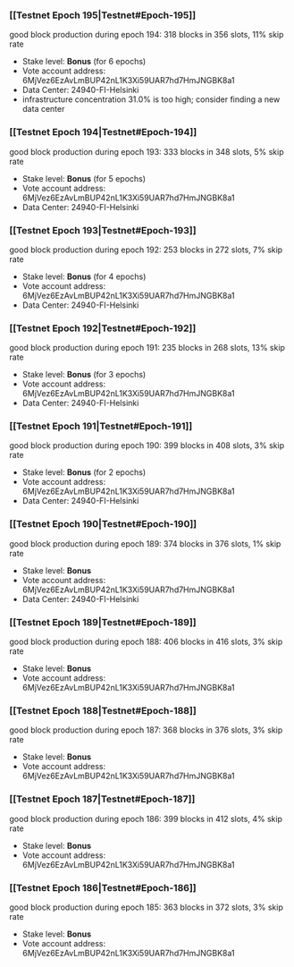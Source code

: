 ### [[Testnet Epoch 195|Testnet#Epoch-195]]
good block production during epoch 194: 318 blocks in 356 slots, 11% skip rate
* Stake level: **Bonus** (for 6 epochs)
* Vote account address: 6MjVez6EzAvLmBUP42nL1K3Xi59UAR7hd7HmJNGBK8a1
* Data Center: 24940-FI-Helsinki
* infrastructure concentration 31.0% is too high; consider finding a new data center
### [[Testnet Epoch 194|Testnet#Epoch-194]]
good block production during epoch 193: 333 blocks in 348 slots, 5% skip rate
* Stake level: **Bonus** (for 5 epochs)
* Vote account address: 6MjVez6EzAvLmBUP42nL1K3Xi59UAR7hd7HmJNGBK8a1
* Data Center: 24940-FI-Helsinki
### [[Testnet Epoch 193|Testnet#Epoch-193]]
good block production during epoch 192: 253 blocks in 272 slots, 7% skip rate
* Stake level: **Bonus** (for 4 epochs)
* Vote account address: 6MjVez6EzAvLmBUP42nL1K3Xi59UAR7hd7HmJNGBK8a1
* Data Center: 24940-FI-Helsinki
### [[Testnet Epoch 192|Testnet#Epoch-192]]
good block production during epoch 191: 235 blocks in 268 slots, 13% skip rate
* Stake level: **Bonus** (for 3 epochs)
* Vote account address: 6MjVez6EzAvLmBUP42nL1K3Xi59UAR7hd7HmJNGBK8a1
* Data Center: 24940-FI-Helsinki
### [[Testnet Epoch 191|Testnet#Epoch-191]]
good block production during epoch 190: 399 blocks in 408 slots, 3% skip rate
* Stake level: **Bonus** (for 2 epochs)
* Vote account address: 6MjVez6EzAvLmBUP42nL1K3Xi59UAR7hd7HmJNGBK8a1
* Data Center: 24940-FI-Helsinki
### [[Testnet Epoch 190|Testnet#Epoch-190]]
good block production during epoch 189: 374 blocks in 376 slots, 1% skip rate
* Stake level: **Bonus**
* Vote account address: 6MjVez6EzAvLmBUP42nL1K3Xi59UAR7hd7HmJNGBK8a1
* Data Center: 24940-FI-Helsinki
### [[Testnet Epoch 189|Testnet#Epoch-189]]
good block production during epoch 188: 406 blocks in 416 slots, 3% skip rate
* Stake level: **Bonus**
* Vote account address: 6MjVez6EzAvLmBUP42nL1K3Xi59UAR7hd7HmJNGBK8a1
### [[Testnet Epoch 188|Testnet#Epoch-188]]
good block production during epoch 187: 368 blocks in 376 slots, 3% skip rate
* Stake level: **Bonus**
* Vote account address: 6MjVez6EzAvLmBUP42nL1K3Xi59UAR7hd7HmJNGBK8a1
### [[Testnet Epoch 187|Testnet#Epoch-187]]
good block production during epoch 186: 399 blocks in 412 slots, 4% skip rate
* Stake level: **Bonus**
* Vote account address: 6MjVez6EzAvLmBUP42nL1K3Xi59UAR7hd7HmJNGBK8a1
### [[Testnet Epoch 186|Testnet#Epoch-186]]
good block production during epoch 185: 363 blocks in 372 slots, 3% skip rate
* Stake level: **Bonus**
* Vote account address: 6MjVez6EzAvLmBUP42nL1K3Xi59UAR7hd7HmJNGBK8a1